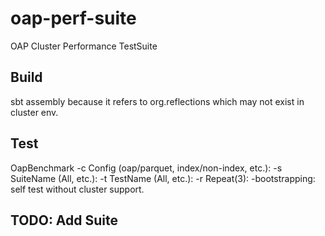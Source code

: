# oap-perf-suite
OAP Cluster Performance TestSuite

## Build
sbt assembly because it refers to org.reflections which may not exist in cluster env.

## Test
OapBenchmark
-c Config (oap/parquet, index/non-index, etc.):
-s SuiteName (All, etc.):
-t TestName (All, etc.):
-r Repeat(3):
-bootstrapping: self test without cluster support.

## TODO: Add Suite

